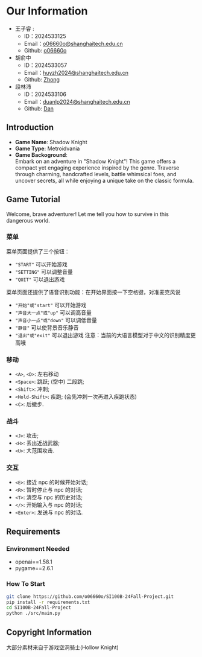 # Our Information

- 王子睿 :
  - ID：2024533125
  - Email：<o06660o@shanghaitech.edu.cn>
  - Github: [o06660o](https://github.com/o06660o)
- 胡俞中
  - ID：2024533057
  - Email：<huyzh2024@shanghaitech.edu.cn>
  - Github: [Zhong](https://github.com/alajivento)
- 段林沛
  - ID：2024533106
  - Email：<duanlp2024@shanghaitech.edu.cn>
  - Github: [Dan](https://github.com/Dan-dlp)

## Introduction

- **Game Name**: Shadow Knight
- **Game Type**: Metroidvania
- **Game Backoground**:  
  Embark on an adventure in "Shadow Knight"!
  This game offers a compact yet engaging experience inspired by the genre.
  Traverse through charming, handcrafted levels, battle whimsical foes,
  and uncover secrets, all while enjoying a unique take on the classic formula.

## Game Tutorial

Welcome, brave adventurer!
Let me tell you how to survive in this dangerous world.

### 菜单
菜单页面提供了三个按钮：
  - `"START"` 可以开始游戏
  - `"SETTING"` 可以调整音量
  - `"QUIT"` 可以退出游戏

菜单页面还提供了语音识别功能：在开始界面按一下空格键，对准麦克风说
  - `"开始"或"start"` 可以开始游戏
  - `"声音大一点"或"up"` 可以调高音量
  - `"声音小一点"或"down"` 可以调低音量
  - `"静音"` 可以使背景音乐静音
  - `"退出"或"exit"` 可以退出游戏
注意：当前的大语言模型对于中文的识别精度更高哦

### 移动

- `<A>`, `<D>`: 左右移动
- `<Space>`: 跳跃; (空中) 二段跳;
- `<Shift>`: 冲刺;
- `<Hold-Shift>`: 疾跑; (会先冲刺一次再进入疾跑状态)
- `<C>`: 后撤步.

### 战斗

- `<J>`: 攻击;
- `<H>`: 丢出近战武器;
- `<U>`: 大范围攻击.

### 交互

- `<E>`: 接近 npc 的时候开始对话;
- `<R>`: 暂时停止与 npc 的对话;
- `<T>`: 清空与 npc 的历史对话;
- `</>`: 开始输入与 npc 的对话;
- `<Enter>`: 发送与 npc 的对话.

## Requirements

### Environment Needed

- openai==1.58.1
- pygame==2.6.1

### How To Start

```bash
git clone https://github.com/o06660o/SI100B-24Fall-Project.git
pip install -r requirements.txt
cd SI100B-24Fall-Project
python ./src/main.py
```

## Copyright Information

大部分素材来自于游戏空洞骑士(Hollow Knight)
